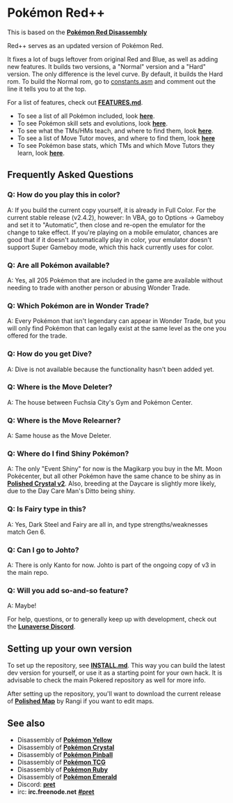 # Pokémon Red++

This is based on the [**Pokémon Red Disassembly**][pokered]

Red++ serves as an updated version of Pokémon Red.

It fixes a lot of bugs leftover from original Red and Blue, as well as adding new features.
It builds two versions, a "Normal" version and a "Hard" version. The only difference is the level curve.
By default, it builds the Hard rom. To build the Normal rom, go to [constants.asm](constants.asm) and comment out the line it tells you to at the top.

For a list of features, check out [**FEATURES.md**](FEATURES.md).

* To see a list of all Pokémon included, look [**here**](constants/pokemon_constants.asm).
* To see Pokémon skill sets and evolutions, look [**here**](data/evos_moves.asm).
* To see what the TMs/HMs teach, and where to find them, look [**here**](data/tms.asm).
* To see a list of Move Tutor moves, and where to find them, look [**here**](data/move_tutors.asm)
* To see Pokémon base stats, which TMs and which Move Tutors they learn, look [**here**](data/baseStats/).


## Frequently Asked Questions

### Q: How do you play this in color?
A: If you build the current copy yourself, it is already in Full Color. For the current stable release (v2.4.2), however: In VBA, go to Options -> Gameboy and set it to "Automatic", then close and re-open the emulator for the change to take effect. If you're playing on a mobile emulator, chances are good that if it doesn't automatically play in color, your emulator doesn't support Super Gameboy mode, which this hack currently uses for color.

### Q: Are all Pokémon available?
A: Yes, all 205 Pokémon that are included in the game are available without needing to trade with another person or abusing Wonder Trade.

### Q: Which Pokémon are in Wonder Trade?
A: Every Pokémon that isn't legendary can appear in Wonder Trade, but you will only find Pokémon that can legally exist at the same level as the one you offered for the trade.

### Q: How do you get Dive?
A: Dive is not available because the functionality hasn't been added yet.

### Q: Where is the Move Deleter?
A: The house between Fuchsia City's Gym and Pokémon Center.

### Q: Where is the Move Relearner?
A: Same house as the Move Deleter.

### Q: Where do I find Shiny Pokémon?
A: The only "Event Shiny" for now is the Magikarp you buy in the Mt. Moon Pokécenter, but all other Pokémon have the same chance to be shiny as in [**Polished Crystal v2**][polished]. Also, breeding at the Daycare is slightly more likely, due to the Day Care Man's Ditto being shiny.

### Q: Is Fairy type in this?
A: Yes, Dark Steel and Fairy are all in, and type strengths/weaknesses match Gen 6.

### Q: Can I go to Johto?
A: There is only Kanto for now. Johto is part of the ongoing copy of v3 in the main repo.

### Q: Will you add so-and-so feature?
A: Maybe!


For help, questions, or to generally keep up with development, check out the [**Lunaverse Discord**][lunaverse].



## Setting up your own version

To set up the repository, see [**INSTALL.md**](INSTALL.md). This way you can build the latest dev version for yourself, or use it as a starting point for your own hack.
It is advisable to check the main Pokered repository as well for more info.

After setting up the repository, you'll want to download the current release of [**Polished Map**][polishedmap] by Rangi if you want to edit maps.



## See also

* Disassembly of [**Pokémon Yellow**][pokeyellow]
* Disassembly of [**Pokémon Crystal**][pokecrystal]
* Disassembly of [**Pokémon Pinball**][pokepinball]
* Disassembly of [**Pokémon TCG**][poketcg]
* Disassembly of [**Pokémon Ruby**][pokeruby]
* Disassembly of [**Pokémon Emerald**][pokeemerald]
* Discord: [**pret**][Discord]
* irc: **irc.freenode.net** [**#pret**][irc]

[polished]: http://github.com/roukaour/polishedcrystal
[polishedmap]: https://github.com/roukaour/polished-map
[pokered]: http://github.com/pret/pokered
[pokeyellow]: https://github.com/pret/pokeyellow
[pokecrystal]: https://github.com/pret/pokecrystal
[pokepinball]: https://github.com/pret/pokepinball
[poketcg]: https://github.com/pret/poketcg
[pokeruby]: https://github.com/pret/pokeruby
[pokeemerald]: https://github.com/pret/pokeemerald
[Discord]: https://discord.gg/cJxDDVP
[irc]: https://kiwiirc.com/client/irc.freenode.net/?#pret
[lunaverse]: https://discord.gg/SQwkd7r
